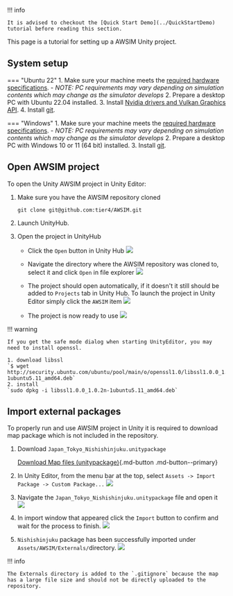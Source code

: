 <!-- TODO update link, but idk what should it point to, because what was once one page now is like 2 sections full of pages -->
!!! info

    It is advised to checkout the [Quick Start Demo](../QuickStartDemo) tutorial before reading this section.

This page is a tutorial for setting up a AWSIM Unity project.

## System setup

=== "Ubuntu 22"
    1. Make sure your machine meets the [required hardware specifications](../../Installation/Prerequisites/#pc-specs).
        - *NOTE: PC requirements may vary depending on simulation contents which may change as the simulator develops*
    2. Prepare a desktop PC with Ubuntu 22.04 installed.
    3. Install [Nvidia drivers and Vulkan Graphics API](../../Installation/Prerequisites/#linux).
    4. Install [git](https://git-scm.com/).

=== "Windows"
    1. Make sure your machine meets the [required hardware specifications](../../Installation/Prerequisites/#pc-specs).
        - *NOTE: PC requirements may vary depending on simulation contents which may change as the simulator develops*
    2. Prepare a desktop PC with Windows 10 or 11 (64 bit) installed.
    3. Install [git](https://git-scm.com/).

## Open AWSIM project

To open the Unity AWSIM project in Unity Editor:

1. Make sure you have the AWSIM repository cloned
    ```
    git clone git@github.com:tier4/AWSIM.git
    ```

1. Launch UnityHub.

1. Open the project in UnityHub
    - Click the `Open` button in Unity Hub
![](open_unity_project1.gif)

    - Navigate the directory where the AWSIM repository was cloned to, select it and click `Open` in file explorer
![](open_unity_project2.gif)

    - The project should open automatically, if it doesn't it still should be added to `Projects` tab in Unity Hub. To launch the project in Unity Editor simply click the `AWSIM` item
![](launch_unity_project.gif)

    - The project is now ready to use
![](opened_project.png)

!!! warning

    If you get the safe mode dialog when starting UnityEditor, you may need to install openssl.

    1. download libssl  
    `$ wget http://security.ubuntu.com/ubuntu/pool/main/o/openssl1.0/libssl1.0.0_1.0.2n-1ubuntu5.11_amd64.deb`
    2. install  
    `sudo dpkg -i libssl1.0.0_1.0.2n-1ubuntu5.11_amd64.deb`

## Import external packages

To properly run and use AWSIM project in Unity it is required to download map package which is not included in the repository.

1. Download `Japan_Tokyo_Nishishinjuku.unitypackage`

    [Download Map files (unitypackage)](https://github.com/tier4/AWSIM/releases/download/v1.1.0/Japan_Tokyo_Nishishinjuku.unitypackage){.md-button .md-button--primary}

1. In Unity Editor, from the menu bar at the top, select `Assets -> Import Package -> Custom Package...`
![](import_unity_package1.gif)

1. Navigate the `Japan_Tokyo_Nishishinjuku.unitypackage` file and open it
![](import_unity_package2.gif)

1. In import window that appeared click the `Import` button to confirm and wait for the process to finish.
![](import_unity_package3.gif)

1. `Nishishinjuku` package has been successfully imported under `Assets/AWSIM/Externals/`directory.
![](externals_dir.png)

!!! info

    The Externals directory is added to the `.gitignore` because the map has a large file size and should not be directly uploaded to the repository.

